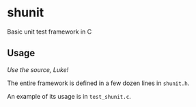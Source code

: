 # shunit

Basic unit test framework in C

## Usage

_Use the source, Luke!_

The entire framework is defined in a few dozen lines in `shunit.h`.

An example of its usage is in `test_shunit.c`.

